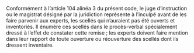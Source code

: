 Conformément à l’article 104 alinéa 3 du présent code, le juge d’instruction ou le magistrat désigné par la juridiction représente à l’inculpé avant de les faire parvenir aux experts, les scellés qui n’auraient pas été ouverts et inventoriés. Il énumère ces scellés dans le procès-verbal spécialement dressé à l’effet de constater cette remise ; les experts doivent faire mention dans leur rapport de toute ouverture ou réouverture des scellés dont ils dressent inventaire.